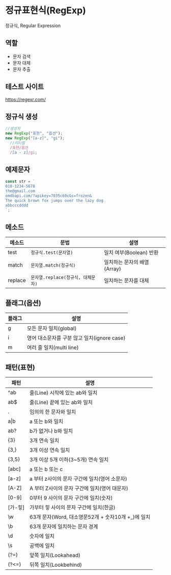 # 정규표현식(RegExp)

정규식, Regular Expression

## 역할

- 문자 검색
- 문자 대체
- 문자 추출

## 테스트 사이트

https://regexr.com/

## 정규식 생성

```js
//생성자
new RegExp("표현", "옵션");
new RegExp("[a-z]", "gi");
  //리터럴
  /표현/옵션
  /[a - z]/gi;
```

## 예제문자

```js
const str = `
010-1234-5678
the@gmail.com
omdbapi.com/?apikey=7035c60c&s=frozen&
The quick brown fox jumps over the lazy dog
abbcccdddd
`;
```

## 메소드

| 메소드  | 문법                               | 설명                        |
| ------- | ---------------------------------- | --------------------------- |
| test    | `정규식.test(문자열)`              | 일치 여부(Boolean) 반환     |
| match   | `문자열.match(정규식)`             | 일치하는 문자의 배열(Array) |
| replace | `문자열.replace(정규식, 대체문자)` | 일치하는 문자를 대체        |

## 플래그(옵션)

| 플래그 | 설명                                        |
| ------ | ------------------------------------------- |
| g      | 모든 문자 일치(global)                      |
| i      | 영어 대소문자를 구분 않고 일치(ignore case) |
| m      | 여러 줄 일치(multi line)                    |

## 패턴(표현)

| 패턴       | 설명                                                |
| ---------- | --------------------------------------------------- |
| ^ab        | 줄(Line) 시작에 있는 ab와 일치                      |
| ab$        | 줄(Line) 끝에 있는 ab와 일치                        |
| .          | 임의의 한 문자와 일치                               |
| a&verbar;b | a 또는 b와 일치                                     |
| ab?        | b가 없거나 b와 일치                                 |
| {3}        | 3개 연속 일치                                       |
| {3,}       | 3개 이상 연속 일치                                  |
| {3,5}      | 3개 이상 5개 이하(3~5개) 연속 일치                  |
| [abc]      | a 또는 b 또는 c                                     |
| [a-z]      | a 부터 z사이의 문자 구간에 일치(영어 소문자)        |
| [A-Z]      | A 부터 Z사이의 문자 구간에 일치(영어 대문자)        |
| [0-9]      | 0부터 9 사이의 문자 구간에 일치(숫자)               |
| [가-힣]    | 가부터 힣 사이의 문자 구간에 일치(한글)             |
| \w         | 63개 문자(Word, 대소영문52개 + 숫자10개 +\_)에 일치 |
| \b         | 63개 문자에 일치하는 문자 경계                      |
| \d         | 숫자에 일치                                         |
| \s         | 공백에 일치                                         |
| (?=)       | 앞쪽 일치(Lookahead)                                |
| (?<=)      | 뒤쪽 일치(Lookbehind)                               |
